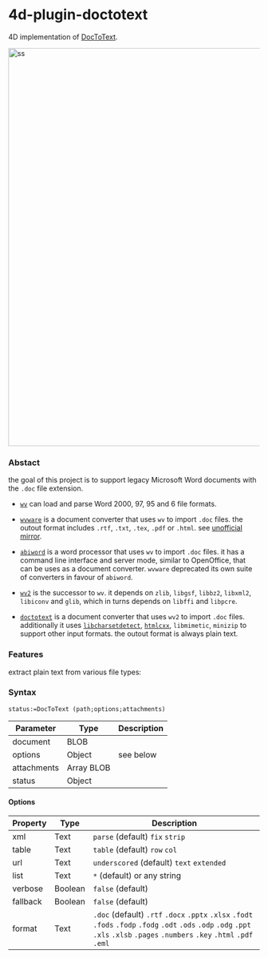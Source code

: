# 4d-plugin-doctotext
4D implementation of [DocToText](http://silvercoders.com/en/products/doctotext/).

<img width="797" alt="ss" src="https://user-images.githubusercontent.com/1725068/144632527-14f2e26d-db2c-45d8-860e-a677092a8602.png">

### Abstact

the goal of this project is to support legacy Microsoft Word documents with the `.doc` file extension.

* [`wv`](https://sourceforge.net/projects/wvware/files/wv/) can load and parse Word 2000, 97, 95 and 6 file formats. 

* [`wvware`](http://wvware.sourceforge.net) is a document converter that uses `wv` to import `.doc` files. the outout format includes `.rtf`, `.txt`, `.tex`, `.pdf` or `.html`. see [unofficial mirror](https://github.com/remram44/wvware).

* [`abiword`](http://www.abisource.com) is a word processor that uses `wv` to import `.doc` files. it has a command line interface and server mode, similar to OpenOffice, that can be uses as a document converter. `wvware` deprecated its own suite of converters in favour of `abiword`.

* [`wv2`](https://sourceforge.net/projects/wvware/files/wv2/) is the successor to `wv`. it depends on `zlib`, `libgsf`, `libbz2`, `libxml2`, `libiconv` and `glib`, which in turns depends on `libffi`  and `libpcre`.

* [`doctotext`](http://silvercoders.com/en/products/doctotext/) is a document converter that uses `wv2` to import `.doc` files. additionally it uses [`libcharsetdetect`](https://github.com/batterseapower/libcharsetdetect), [`htmlcxx`](http://htmlcxx.sourceforge.net), `libmimetic`, `minizip` to support other input formats. the outout format is always plain text.
  
### Features

extract plain text from various file types:

### Syntax

```4d
status:=DocToText (path;options;attachments)
```

Parameter|Type|Description
------------|------|----
document|BLOB|
options|Object|see below
attachments|Array BLOB|
status|Object|

#### Options

Property|Type|Description
------------|------|----
xml | Text |`parse` (default) `fix` `strip` 
table | Text | `table` (default) `row` `col` 
url | Text | `underscored` (default) `text` `extended` 
list | Text |` * ` (default) or any string
verbose | Boolean |`false` (default)
fallback | Boolean |`false` (default)
format | Text | `.doc` (default) `.rtf` `.docx` `.pptx` `.xlsx` `.fodt` `.fods` `.fodp` `.fodg` `.odt` `.ods` `.odp` `.odg` `.ppt` `.xls` `.xlsb` `.pages` `.numbers` `.key` `.html` `.pdf` `.eml`
